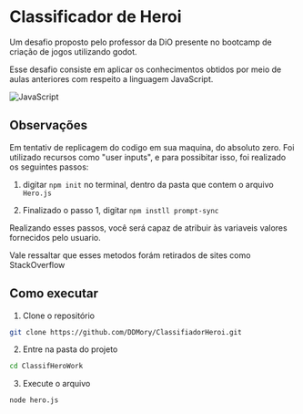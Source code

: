 # Classificador de Heroi


Um desafio proposto pelo professor da DiO presente no bootcamp
de criação de jogos utilizando godot.

Esse desafio consiste em aplicar os conhecimentos obtidos por
meio de aulas anteriores com respeito a linguagem JavaScript.



![JavaScript](https://img.shields.io/badge/JavaScript-F7DF1E?style=for-the-badge&logo=javascript&logoColor=black)

## Observações

Em tentativ de replicagem do codigo em sua maquina, do absoluto zero.
Foi utilizado recursos como "user inputs", e para possibitar
isso, foi realizado os seguintes passos:

1. digitar `npm init` no terminal, dentro da pasta que contem
o arquivo `Hero.js`

2. Finalizado o passo 1, digitar `npm instll prompt-sync`

Realizando esses passos, você será capaz de atribuir às variaveis valores
fornecidos pelo usuario.

Vale ressaltar que esses metodos forám retirados de sites como StackOverflow

## Como executar

1. Clone o repositório
```bash
git clone https://github.com/DDMory/ClassifiadorHeroi.git
```

2. Entre na pasta do projeto
```bash
cd ClassifHeroWork
```

3. Execute o arquivo
```bash
node hero.js
```


